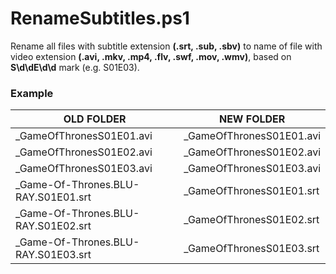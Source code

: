 # RenameSubtitles.ps1

Rename all files with subtitle extension **(.srt, .sub, .sbv)** to name of file with video extension **(.avi, .mkv, .mp4, .flv, .swf, .mov, .wmv)**,
based on **S\d\dE\d\d** mark (e.g. S01E03).

### Example
OLD FOLDER | NEW FOLDER
----|----
_GameOfThronesS01E01.avi|_GameOfThronesS01E01.avi
_GameOfThronesS01E02.avi|_GameOfThronesS01E02.avi
_GameOfThronesS01E03.avi|_GameOfThronesS01E03.avi
_Game-Of-Thrones.BLU-RAY.S01E01.srt|_GameOfThronesS01E01.srt
_Game-Of-Thrones.BLU-RAY.S01E02.srt|_GameOfThronesS01E02.srt
_Game-Of-Thrones.BLU-RAY.S01E03.srt|_GameOfThronesS01E03.srt
